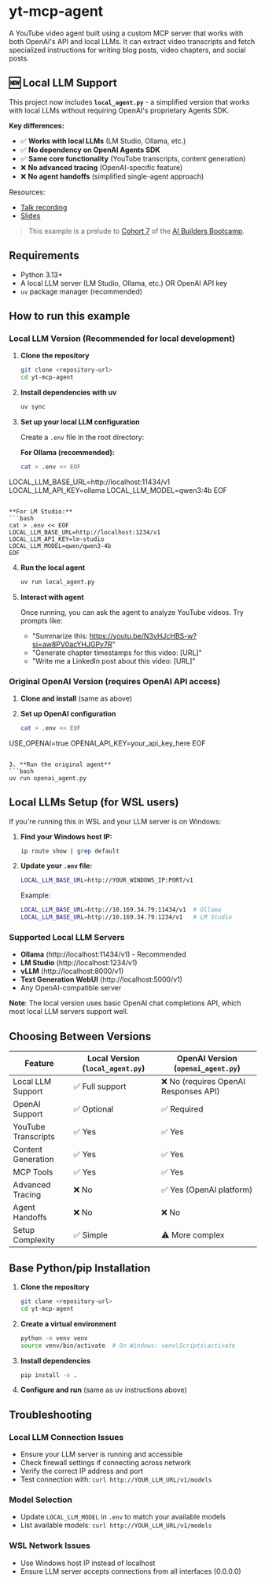 # yt-mcp-agent
A YouTube video agent built using a custom MCP server that works with both OpenAI's API and local LLMs. It can extract video transcripts and fetch specialized instructions for writing blog posts, video chapters, and social posts.

## 🆕 Local LLM Support
This project now includes **`local_agent.py`** - a simplified version that works with local LLMs without requiring OpenAI's proprietary Agents SDK.

**Key differences:**
- ✅ **Works with local LLMs** (LM Studio, Ollama, etc.)
- ✅ **No dependency on OpenAI Agents SDK**
- ✅ **Same core functionality** (YouTube transcripts, content generation)
- ❌ **No advanced tracing** (OpenAI-specific feature)
- ❌ **No agent handoffs** (simplified single-agent approach)

Resources:
- [Talk recording](https://youtu.be/w-Ml3NivoFo)
- [Slides](https://drive.google.com/file/d/1id7V9nrNetW72k6vERS6oTy0bW0wEloo/view?usp=sharing)

>This example is a prelude to [Cohort 7](https://github.com/ShawhinT/AI-Builders-Bootcamp-7/tree/main) of the [AI Builders Bootcamp](https://maven.com/shaw-talebi/ai-builders-bootcamp).

## Requirements

- Python 3.13+
- A local LLM server (LM Studio, Ollama, etc.) OR OpenAI API key
- `uv` package manager (recommended)

## How to run this example

### Local LLM Version (Recommended for local development)

1. **Clone the repository**
   ```bash
   git clone <repository-url>
   cd yt-mcp-agent
   ```

2. **Install dependencies with uv**
   ```bash
   uv sync
   ```

3. **Set up your local LLM configuration**
   
   Create a `.env` file in the root directory:
   
   **For Ollama (recommended):**
   ```bash
   cat > .env << EOF
LOCAL_LLM_BASE_URL=http://localhost:11434/v1
LOCAL_LLM_API_KEY=ollama
LOCAL_LLM_MODEL=qwen3:4b
EOF
   ```
   
   **For LM Studio:**
   ```bash
   cat > .env << EOF
LOCAL_LLM_BASE_URL=http://localhost:1234/v1
LOCAL_LLM_API_KEY=lm-studio
LOCAL_LLM_MODEL=qwen/qwen3-4b
EOF
   ```

4. **Run the local agent**
   ```bash
   uv run local_agent.py
   ```

5. **Interact with agent**
   
   Once running, you can ask the agent to analyze YouTube videos. Try prompts like:
   - "Summarize this: https://youtu.be/N3vHJcHBS-w?si=aw8PV0acYHJGPy7R"
   - "Generate chapter timestamps for this video: [URL]"
   - "Write me a LinkedIn post about this video: [URL]"

### Original OpenAI Version (requires OpenAI API access)

1. **Clone and install** (same as above)

2. **Set up OpenAI configuration**
   ```bash
   cat > .env << EOF
USE_OPENAI=true
OPENAI_API_KEY=your_api_key_here
EOF
   ```

3. **Run the original agent**
   ```bash
   uv run openai_agent.py
   ```

## Local LLMs Setup (for WSL users)

If you're running this in WSL and your LLM server is on Windows:

1. **Find your Windows host IP:**
   ```bash
   ip route show | grep default
   ```

2. **Update your `.env` file:**
   ```bash
   LOCAL_LLM_BASE_URL=http://YOUR_WINDOWS_IP:PORT/v1
   ```
   
   Example:
   ```bash
   LOCAL_LLM_BASE_URL=http://10.169.34.79:11434/v1  # Ollama
   LOCAL_LLM_BASE_URL=http://10.169.34.79:1234/v1   # LM Studio
   ```

### Supported Local LLM Servers

- **Ollama** (http://localhost:11434/v1) - Recommended
- **LM Studio** (http://localhost:1234/v1)
- **vLLM** (http://localhost:8000/v1)
- **Text Generation WebUI** (http://localhost:5000/v1)
- Any OpenAI-compatible server

**Note**: The local version uses basic OpenAI chat completions API, which most local LLM servers support well.

## Choosing Between Versions

| Feature | Local Version (`local_agent.py`) | OpenAI Version (`openai_agent.py`) |
|---------|--------------------------------|----------------------------|
| Local LLM Support | ✅ Full support | ❌ No (requires OpenAI Responses API) |
| OpenAI Support | ✅ Optional | ✅ Required |
| YouTube Transcripts | ✅ Yes | ✅ Yes |
| Content Generation | ✅ Yes | ✅ Yes |
| MCP Tools | ✅ Yes | ✅ Yes |
| Advanced Tracing | ❌ No | ✅ Yes (OpenAI platform) |
| Agent Handoffs | ❌ No | ❌ No |
| Setup Complexity | ✅ Simple | ⚠️ More complex |

## Base Python/pip Installation

1. **Clone the repository**
   ```bash
   git clone <repository-url>
   cd yt-mcp-agent
   ```

2. **Create a virtual environment**
   ```bash
   python -m venv venv
   source venv/bin/activate  # On Windows: venv\Scripts\activate
   ```

3. **Install dependencies**
   ```bash
   pip install -e .
   ```

4. **Configure and run** (same as uv instructions above)

## Troubleshooting

### Local LLM Connection Issues
- Ensure your LLM server is running and accessible
- Check firewall settings if connecting across network
- Verify the correct IP address and port
- Test connection with: `curl http://YOUR_LLM_URL/v1/models`

### Model Selection
- Update `LOCAL_LLM_MODEL` in `.env` to match your available models
- List available models: `curl http://YOUR_LLM_URL/v1/models`

### WSL Network Issues
- Use Windows host IP instead of localhost
- Ensure LLM server accepts connections from all interfaces (0.0.0.0)